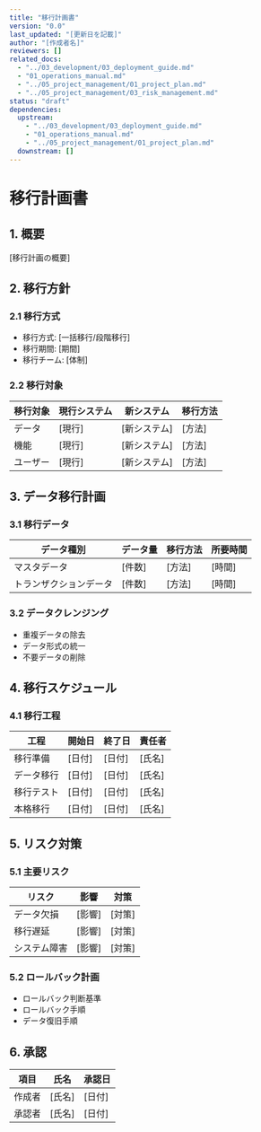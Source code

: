 ```yaml
---
title: "移行計画書"
version: "0.0"
last_updated: "[更新日を記載]"
author: "[作成者名]"
reviewers: []
related_docs:
  - "../03_development/03_deployment_guide.md"
  - "01_operations_manual.md"
  - "../05_project_management/01_project_plan.md"
  - "../05_project_management/03_risk_management.md"
status: "draft"
dependencies:
  upstream:
    - "../03_development/03_deployment_guide.md"
    - "01_operations_manual.md"
    - "../05_project_management/01_project_plan.md"
  downstream: []
---
```


# 移行計画書

## 1. 概要
[移行計画の概要]

## 2. 移行方針
### 2.1 移行方式
- 移行方式: [一括移行/段階移行]
- 移行期間: [期間]
- 移行チーム: [体制]

### 2.2 移行対象
| 移行対象 | 現行システム | 新システム | 移行方法 |
|----------|--------------|------------|----------|
| データ | [現行] | [新システム] | [方法] |
| 機能 | [現行] | [新システム] | [方法] |
| ユーザー | [現行] | [新システム] | [方法] |

## 3. データ移行計画
### 3.1 移行データ
| データ種別 | データ量 | 移行方法 | 所要時間 |
|------------|----------|----------|----------|
| マスタデータ | [件数] | [方法] | [時間] |
| トランザクションデータ | [件数] | [方法] | [時間] |

### 3.2 データクレンジング
- 重複データの除去
- データ形式の統一
- 不要データの削除

## 4. 移行スケジュール
### 4.1 移行工程
| 工程 | 開始日 | 終了日 | 責任者 |
|------|--------|--------|--------|
| 移行準備 | [日付] | [日付] | [氏名] |
| データ移行 | [日付] | [日付] | [氏名] |
| 移行テスト | [日付] | [日付] | [氏名] |
| 本格移行 | [日付] | [日付] | [氏名] |

## 5. リスク対策
### 5.1 主要リスク
| リスク | 影響 | 対策 |
|--------|------|------|
| データ欠損 | [影響] | [対策] |
| 移行遅延 | [影響] | [対策] |
| システム障害 | [影響] | [対策] |

### 5.2 ロールバック計画
- ロールバック判断基準
- ロールバック手順
- データ復旧手順

## 6. 承認
| 項目 | 氏名 | 承認日 |
|------|------|--------|
| 作成者 | [氏名] | [日付] |
| 承認者 | [氏名] | [日付] | 